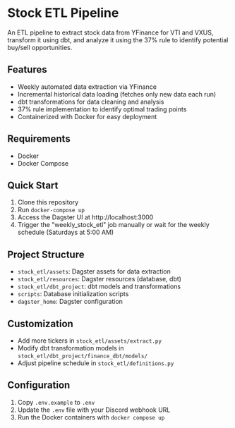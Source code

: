 # Stock ETL Pipeline

An ETL pipeline to extract stock data from YFinance for VTI and VXUS, transform it using dbt, and analyze it using the 37% rule to identify potential buy/sell opportunities.

## Features

- Weekly automated data extraction via YFinance
- Incremental historical data loading (fetches only new data each run)
- dbt transformations for data cleaning and analysis
- 37% rule implementation to identify optimal trading points
- Containerized with Docker for easy deployment

## Requirements

- Docker
- Docker Compose

## Quick Start

1. Clone this repository
2. Run `docker-compose up`
3. Access the Dagster UI at http://localhost:3000
4. Trigger the "weekly_stock_etl" job manually or wait for the weekly schedule (Saturdays at 5:00 AM)

## Project Structure

- `stock_etl/assets`: Dagster assets for data extraction
- `stock_etl/resources`: Dagster resources (database, dbt)
- `stock_etl/dbt_project`: dbt models and transformations
- `scripts`: Database initialization scripts
- `dagster_home`: Dagster configuration

## Customization

- Add more tickers in `stock_etl/assets/extract.py`
- Modify dbt transformation models in `stock_etl/dbt_project/finance_dbt/models/`
- Adjust pipeline schedule in `stock_etl/definitions.py`

## Configuration

1. Copy `.env.example` to `.env`
2. Update the `.env` file with your Discord webhook URL
3. Run the Docker containers with `docker compose up`